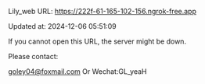 Lily_web URL: https://222f-61-165-102-156.ngrok-free.app

Updated at: 2024-12-06 05:51:09

If you cannot open this URL, the server might be down.

Please contact: 

goley04@foxmail.com Or Wechat:GL_yeaH